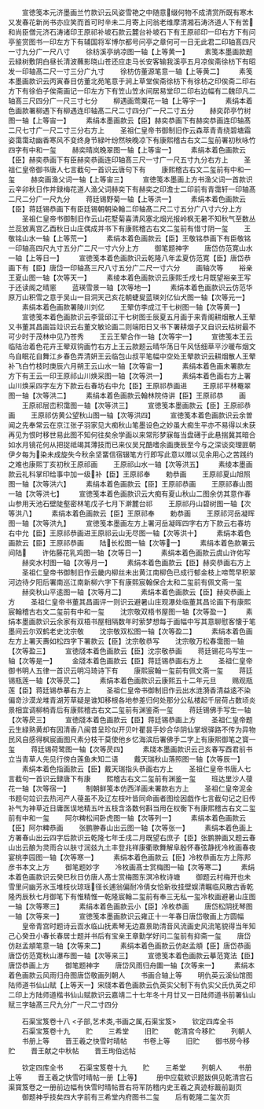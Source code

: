 <!-- { "loadSidebar": true } -->
　　宣徳笺本元济墨画兰竹款识云风姿雪艳之中随意缀何物不成清赏所既有寒木又发春花新尚书亦应笑而首可时辛未二月寄上问翁老维摩清湘石涛济道人下有苦和尚臣僧元济石涛诸印王原祁补坡石款云麓台补坡石下有王原祁印一印右方下有问亭鉴赏图书一印左方下有辅国将军博尔都号问亭之章何可一日无此君二印轴髙四尺一寸九分广一尺八寸
　　徐枋溪亭纳凉图一轴【上等黄一】
　　素笺本墨画款题云緑树敷阴白昼长清波蘸影晓山苍还应走马长安客输我溪亭五月凉俟斋徐枋下有昭发一印轴髙二尺一寸三分广九寸
　　徐枋仿董源笔意一轴【上等黄二】
　　素笺本墨画款识云丙寅春日仿董北苑笔意于涧上草堂俟斋徐枋下有徐枋之印俟斋二印右方下有徐伯子俟斋画记一印左方下有笠山笠水间居易堂印二印右边幅有二魏印凡二轴髙三尺四分广一尺三寸七分
　　柳遇画莺粟花一轴【上等宇一】
　　素绢本着色画款署柳遇下有柳遇连印轴髙二尺二寸四分广一尺二寸五分
　　赫奕茆亭竹树图一轴【上等宙一】
　　素绢本墨画款云【臣】赫奕恭画下有赫奕恭画连印轴髙二尺七寸广一尺二寸三分右方上
　　圣祖仁皇帝书御制旧作云森萃青青绕碧塘霜姿霭霭动幽香寒风不变终身节緑叶纷然映晚凉下有康熙稽古右文二玺前署初秋咏竹四字有中和一玺
　　赫奕晴岚晚翠图一轴【上等宙一】
　　素绢本着色画款云【臣】赫奕恭画下有臣赫奕恭画连印轴髙三尺一寸广一尺五寸九分右方上
　　圣祖仁皇帝御书唐人七言截句一首识云唐句下有
　　康熙稽古右文二玺前有中和一玺
　　赫奕画渔父词一轴【上等宙三】
　　宣徳笺本墨画上方书渔父词一首款识云辛卯秋日作并録梅花道人渔父词赫奕下有赫奕之印澹士二印前有青霭轩一印轴髙二尺二分广一尺九分
　　蒋廷锡野菊一轴【上等洪一】
　　素绢本着色画款云【臣】蒋廷锡恭画下有臣廷锡朝朝染翰二印轴髙二尺二寸五分广八寸六分上方
　　圣祖仁皇帝书御制旧作云山花墅菊喜清风塞北烟光报岭枫无暑不知秋气至数丛兰蕊放离宫乙酉秋日山庄偶成并书下有康熙稽古右文二玺前有惜寸阴一玺
　　王敬铭山水一轴【上等荒一】
　　素绢本着色画款云【臣】王敬铭恭画下有臣敬铭一印轴高四尺九寸五分广二尺一寸六分上方
　　御笔题神字
　　唐岱仿范寛山水一轴【上等日一】
　　宣徳笺本着色画款识云乾隆八年孟夏仿范寛【臣】唐岱恭画下有【臣】唐岱一印轴髙三尺八寸五分广二尺一寸六分
　　画轴次等
　　裕亲王夏山图一轴【次等天一】
　　素绫本着色画款识云康熙壬戌七月既望裕亲王写于还读阁之晴窻
　　蓝瑛雪景一轴【次等地一】
　　素绢本着色画款识云仿范华原万山积雪之意于吴山一目洞天己亥花朝蜨叟蓝瑛刘亿仙犬图一轴【次等元一】
　　素绢本着色画款署陵川刘亿
　　王翚仿李成江干七树图一轴【次等黄一】
　　宣徳笺本着色画款识云李营邱江干七树图壬辰夏五月画于来青阁耕烟散人王翚又书董其昌画旨竝识云右董文敏论画二则端阳日又书下署耕烟子又自识云枯树最不可少时于茂林中见乃苍秀
　　王云王翚合作一轴【次等宇一】
　　宣徳笺本王云临陆治着色花卉王翚双钩画竹右方上王云款题云晴华荡日午风恬细草平沙暖布烟文鸟自眠花自舞江乡春色弄清妍王云临包山叔平笔幅中空处王翚款识云耕烟散人王翚补飞白竹枝时庚辰六月朔王云山水一轴【次等宙一】
　　素绢本着色画未署款左方下有王云一印王原祁山川焕采图一轴【次等洪一】
　　素绢本着色画右方上署山川焕采四字左方下款云右春坊右中允【臣】王原祁恭画进
　　王原祁平林罨翠图一轴【次等洪二】
　　素绢本着色画款云翰林院侍讲【臣】王原祁恭
　　画
　　王原祁层峦积霭图一轴【次等洪三】
　　宣徳笺本墨画款云【臣】王原祁恭画
　　王原祁仿黄公望秋山图一轴【次等洪四】
　　宣徳笺本着色画款识云余曽闻之先奉常云在京江张子羽家见大痴秋山笔墨设色之妙虽大痴生平亦不易得以未获再见为恨时移世易此图不知何往矣余学画以来常形梦寐每当盘礡于此悬揣冀其暗合如水月镜花何从把捉祗竭其薄技而已来仪吴兄酷嗜余画庚辰至今与之深谈奕理匪朝伊夕每为染未成旋失今秋余坚畱信宿辍笔方行即写此意以赠以见余用心之苦践约之难也康熙丁亥初秋王原祁画
　　王原祁山水一轴【次等洪五】
　　素绫本墨画款云礼科掌印给事中加一级补【臣】王原祁奉
　　勅恭画
　　王原祁夏山旭照图一轴【次等洪六】
　　素绢本着色画款云【臣】王原祁恭画
　　王原祁春山图一轴【次等洪七】
　　宣徳笺本着色画款识云大痴有夏山秋山二图余仿其意作春山参用天池石壁陡壑密林笔戊子七月下澣麓台祁
　　王原祁丹山碧树图一轴【次等洪八】
　　素绢本着色画款云【臣】王原祁奉
　　勅恭画
　　王原祁河岳凝晖图一轴【次等洪九】
　　宣徳笺本墨画左方上署河岳凝晖四字右方下款云右春坊右中允【臣】王原祁恭画进王原祁云山无尽图一轴【次等洪十】
　　素绢本着色画款云【臣】王原祁恭画
　　陆长松图一轴【次等一】
　　素绢本着色款署云间陆
　　许佑藤花乳鸡图一轴【次等日一】
　　素绢本着色画款云虞山许佑写
　　赫奕水村图一轴【次等月一】
　　素绢本着色画款云【臣】赫奕恭画右方上
　　圣祖仁皇帝书御制旧作云畿内柳丝未出黄江南柳色已成行郁金枝上啼莺早积翠河边待夕阳后署南巡江南新柳六字下有康熙宸翰保合太和二玺前有佩文斋一玺
　　赫奕秋山平逺图一轴【次等月二】
　　素绢本着色画款云【臣】赫奕恭画上方
　　圣祖仁皇帝书董其昌画评一则识云避暑山庄观瀑处临董其昌论画下有康熙宸翰稽古右文二玺前有中和一玺
　　沈宗敬双梧书屋图一轴【次等盈一】
　　素绢本墨画款识云余家有双梧书屋相隔数年时萦梦想每于画幅中写其意聊慰客懐于笔墨间云尔双鹤老史沈宗敬
　　沈宗敬双松图一轴【次等盈二】
　　素绢本着色画左方上署天夀如松四字下署款云【臣】沈宗敬恭写
　　沈宗敬万松春霭图一轴【次等盈三】
　　宣徳牋本着色画款云【臣】沈宗敬恭画
　　蒋廷锡花鸟写生一轴【次等是一】
　　金牋本着色画款云【臣】蒋廷锡恭画右方上
　　圣祖仁皇帝御书明人五律一首识云明冯琦诗下有
　　康熙宸翰一玺前有佩文斋一玺
　　蒋廷锡瓶莲一轴【次等昃二】
　　素绢本着色画款识云康熙五十二年元旦
　　赐观瓶莲【臣】蒋廷锡恭摹右方上
　　圣祖仁皇帝书御制旧作云出水涟漪香清益逺不染偏竒沙漠龙堆青湖芳草疑是谁知移根各地参差归何处那分公私楼起千层荷占数顷炎景相宜调柳梢青后有康熙稽古右文二玺前有渊鉴斋一玺
　　蒋廷锡佛手写生一轴【次等昃三】
　　宣徳牋本着色画款云【臣】蒋廷锡恭画上方
　　圣祖仁皇帝题云生緑熟黄却有因清香八闽昔呈珍似开贝叶瞿昙手妙合华阴仙掌垠驿路不传为异物民风自感得枫宸画图尺素分枝干莫使他乡忆海滨后署佛手二字上有康熙御笔之寳一玺
　　蒋廷锡荷鹭图一轴【次等昃四】
　　素牋本墨画款识云己亥春写酉君前书立当青草人先见行傍白莲鱼未知二语
　　戴天瑞秋山落照图一轴【次等辰一】
　　素绢本着色指画款云【臣】戴天瑞指头恭画右方上
　　圣祖仁皇帝书唐人七言截句一首识云録唐下有康
　　熙稽古右文二玺前有渊鉴一玺
　　班达里沙人葠花一轴【次等宿一】
　　制朝鲜笺本仿西洋画未署款右方上
　　圣祖仁皇帝泥金书题句竝识去热河产人葠虽不及辽左枝叶皆同命画者图绘因戯作七言截句记之旧传补气为神草近日庸医误地精五叶五枝含洛数何斟当用在权衡下有康熙稽古右文二玺前有中和一玺
　　阿尔粺松间卧虎图一轴【次等列一】
　　素绢本着色画款云【臣】阿尔粺恭画
　　张鹏翀春山出云图一轴【次等张一】
　　素绢本着色画上方署春山出云四字后款识云乾隆七年壬戌二月既望右庶子【臣】张鹏翀画又题云春山出云酿为灵雨合以肤寸润兹九土丰登兆祥康衢歌舞解阜殷怀春弦静抚冷枚画春夜宴桃李园图一轴【次等寒一】
　　素绢本着色画款云【臣】冷枚恭画左方上陈邦彦书本文上方
　　御笔题妙字
　　冷枚画髙士赏梅图一轴【次等寒二】
　　素绢本着色画款识云癸巳秋日仿唐人髙士赏梅图东溟冷枚诗塘
　　御题云村梅开也未雪里问幽芳氷玉堆枝伙琼瑶径长逋翁偏耐冷倩女恰新妆挂壁娱清瞩临风散古香乾隆丙辰秋七月御笔下有惟精惟一乾隆宸翰二玺前有奉三无私一玺冷枚画避暑山庄图一轴【次等寒三】
　　素绢本着色画款云小【臣】冷枚恭画
　　唐岱松阴抚琴图一轴【次等来一】
　　宣徳笺本墨画款识云雍正十一年春日唐岱敬画上方圆幅
　　皇帝青宫时题诗云靣水临山抚素琴无边嘉景助清音风流画史风流笔貌得当年知己心癸丑小春长春居士题并书后有宝亲王章勤学好问二玺前有抑斋一玺
　　唐岱仿赵孟頫笔意一轴【次等来二】
　　素绢本着色画款云仿赵孟頫【臣】唐岱恭画唐岱仿范寛秋山瀑布图一轴【次等来三】
　　宣徳笺本着色画款云摹范寛法【臣】唐岱恭画上方
　　御笔题神字
　　唐岱风雨归舟圗一轴【次等来一】
　　素绢本着色画款云风雨归舟图唐岱敬画列朝人
　　书画合轴上等
　　明仇英云溪仙馆图陆师道书仙山赋【上等天一】宋牋本着色画款云仇英实父制下有仇实父氏仇英之印二印上方陆师道楷书仙山赋款识云嘉靖二十七年冬十月廿又一日陆师道书前署仙山赋三字轴髙三尺九分广一尺二寸四分

　　石渠宝笈卷十八
<子部,艺术类,书画之属,石渠宝笈>
　　钦定四库全书
　　石渠宝笈卷十九
　　贮
　　三希堂
　　旧贮
　　乾清宫今移贮
　　列朝人
　　书册上等
　　晋王羲之快雪时晴帖
　　书卷上等
　　旧贮
　　御书房今移贮
　　晋王献之中秋帖
　　晋王珣伯远帖

　　钦定四库全书
　　石渠宝笈卷十九
　　贮
　　三希堂
　　列朝人
　　书册上等
　　晋王羲之快雪时晴帖一册【上等】
　　册中应载欵识题跋俱见乾清宫石渠寳笈卷之一册前边幅有快雪时晴帖晋右将军防稽内史王羲之真迹标籖前副页
　　御题神乎技矣四大字前有三希堂内府图书二玺
　　后有乾隆二玺次页
